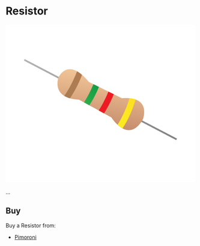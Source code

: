 # Resistor

![Resistor](resistor.png)

...

## Buy

Buy a Resistor from:

- [Pimoroni](http://shop.pimoroni.com/products/resistor-grab-bag)
